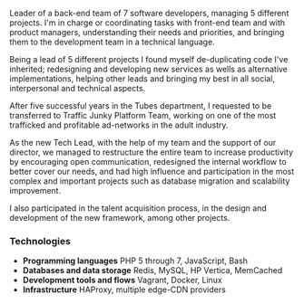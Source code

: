 Leader of a back-end team of 7 software developers, managing 5 different projects. I'm in charge or coordinating tasks with front-end team and with product managers, understanding their needs and priorities, and bringing them to the development team in a technical language.

Being a lead of 5 different projects I found myself de-duplicating code I've inherited; redesigning and developing new services as wells as alternative implementations, helping other leads and bringing my best in all social, interpersonal and technical aspects.

After five successful years in the Tubes department, I requested to be transferred to Traffic Junky Platform Team, working on one of the most trafficked and profitable ad-networks in the adult industry.

As the new Tech Lead, with the help of my team and the support of our director, we managed to restructure the entire team to increase productivity by encouraging open communication, redesigned the internal workflow to better cover our needs, and had high influence and participation in the most complex and important projects such as database migration and scalability improvement.

I also participated in the talent acquisition process, in the design and development of the new framework, among other projects.

### Technologies
- **Programming languages** PHP 5 through 7, JavaScript, Bash
- **Databases and data storage** Redis, MySQL, HP Vertica, MemCached
- **Development tools and flows** Vagrant, Docker, Linux
- **Infrastructure** HAProxy, multiple edge-CDN providers
